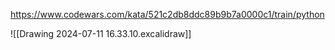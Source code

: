 https://www.codewars.com/kata/521c2db8ddc89b9b7a0000c1/train/python


![[Drawing 2024-07-11 16.33.10.excalidraw]]

